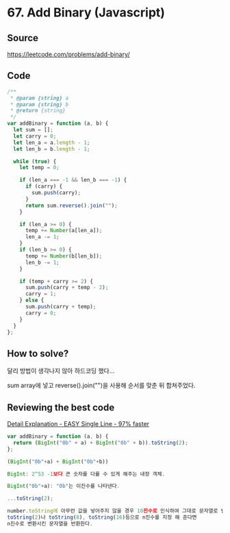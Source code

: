 # 67. Add Binary (Javascript)

## Source

https://leetcode.com/problems/add-binary/

## Code

```javascript
/**
 * @param {string} a
 * @param {string} b
 * @return {string}
 */
var addBinary = function (a, b) {
  let sum = [];
  let carry = 0;
  let len_a = a.length - 1;
  let len_b = b.length - 1;

  while (true) {
    let temp = 0;

    if (len_a === -1 && len_b === -1) {
      if (carry) {
        sum.push(carry);
      }
      return sum.reverse().join("");
    }

    if (len_a >= 0) {
      temp += Number(a[len_a]);
      len_a -= 1;
    }
    if (len_b >= 0) {
      temp += Number(b[len_b]);
      len_b -= 1;
    }

    if (temp + carry >= 2) {
      sum.push(carry + temp - 2);
      carry = 1;
    } else {
      sum.push(carry + temp);
      carry = 0;
    }
  }
};
```

## How to solve?

달리 방법이 생각나지 않아 하드코딩 했다...

sum array에 넣고 reverse().join("")을 사용해 순서를 맞춘 뒤 합쳐주었다.

## Reviewing the best code

[Detail Explanation - EASY Single Line - 97% faster](https://leetcode.com/problems/add-binary/solutions/1017596/detail-explanation-easy-single-line-97-faster/)

```javascript
var addBinary = function (a, b) {
  return (BigInt("0b" + a) + BigInt("0b" + b)).toString(2);
};
```

```javascript
(BigInt("0b"+a) + BigInt("0b"+b))

BigInt: 2^53 -1보다 큰 숫자를 다룰 수 있게 해주는 내장 객체.

BigInt("0b"+a): "0b"는 이진수를 나타낸다.
```

```javascript
...toString(2);

number.toString에 아무런 값을 넣어주지 않을 경우 10진수로 인식하여 그대로 문자열로 변환 하지만,
toString(2)나 toString(8), toString(16)등으로 n진수를 지정 해 준다면
n진수로 변환시킨 문자열을 반환한다.
```
